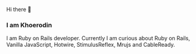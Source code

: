 Hi there 👋 
### I am Khoerodin
I am Ruby on Rails developer. Currently I am curious about Ruby on Rails, Vanilla JavaScript, Hotwire, StimulusReflex, Mrujs and CableReady.
